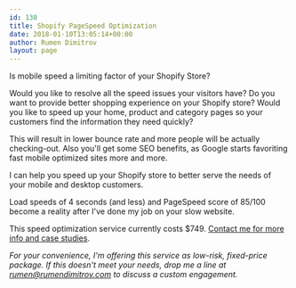 ```yaml
---
id: 130
title: Shopify PageSpeed Optimization
date: 2018-01-10T13:05:14+00:00
author: Rumen Dimitrov
layout: page
---
```

<p>Is mobile speed a limiting factor of your Shopify Store?</p> 
<p>Would you like to resolve all the speed issues your visitors have? Do you want to provide better shopping experience on your Shopify store? Would you like to speed up your home, product and category pages so your customers find the information they need quickly?</p> 
<p>This will result in lower bounce rate and more people will be actually checking-out. Also you'll get some SEO benefits, as Google starts favoriting fast mobile optimized sites more and more.</p>

<p>I can help you speed up your Shopify store to better serve the needs of your mobile and desktop customers.</p>
<p>Load speeds of 4 seconds (and less) and PageSpeed score of 85/100 become a reality after I've done my job on your slow website.</p>

<p>This speed optimization service currently costs $749. <a href="/contact/" target="_blank">Contact me for more info and case studies</a>.</p>

<em>For your convenience, I'm offering this service as low-risk, fixed-price package. If this doesn't meet your needs, drop me a line at <a href="mailto:rumen@rumendimitrov.com">rumen@rumendimitrov.com</a> to discuss a custom engagement.</em>
<br/>





